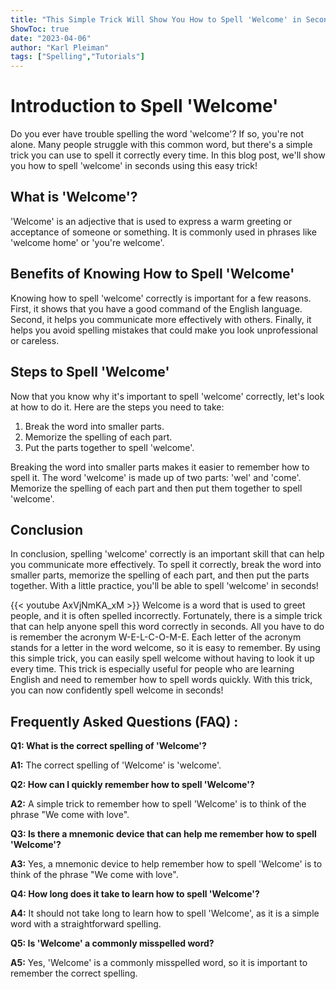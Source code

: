 ```yaml
---
title: "This Simple Trick Will Show You How to Spell 'Welcome' in Seconds!"
ShowToc: true 
date: "2023-04-06"
author: "Karl Pleiman" 
tags: ["Spelling","Tutorials"]
---
```

# Introduction to Spell 'Welcome'

Do you ever have trouble spelling the word 'welcome'? If so, you're not alone. Many people struggle with this common word, but there's a simple trick you can use to spell it correctly every time. In this blog post, we'll show you how to spell 'welcome' in seconds using this easy trick!

## What is 'Welcome'?

'Welcome' is an adjective that is used to express a warm greeting or acceptance of someone or something. It is commonly used in phrases like 'welcome home' or 'you're welcome'.

## Benefits of Knowing How to Spell 'Welcome'

Knowing how to spell 'welcome' correctly is important for a few reasons. First, it shows that you have a good command of the English language. Second, it helps you communicate more effectively with others. Finally, it helps you avoid spelling mistakes that could make you look unprofessional or careless.

## Steps to Spell 'Welcome'

Now that you know why it's important to spell 'welcome' correctly, let's look at how to do it. Here are the steps you need to take:

1. Break the word into smaller parts.
2. Memorize the spelling of each part.
3. Put the parts together to spell 'welcome'.

Breaking the word into smaller parts makes it easier to remember how to spell it. The word 'welcome' is made up of two parts: 'wel' and 'come'. Memorize the spelling of each part and then put them together to spell 'welcome'.

## Conclusion

In conclusion, spelling 'welcome' correctly is an important skill that can help you communicate more effectively. To spell it correctly, break the word into smaller parts, memorize the spelling of each part, and then put the parts together. With a little practice, you'll be able to spell 'welcome' in seconds!

{{< youtube AxVjNmKA_xM >}} 
Welcome is a word that is used to greet people, and it is often spelled incorrectly. Fortunately, there is a simple trick that can help anyone spell this word correctly in seconds. All you have to do is remember the acronym W-E-L-C-O-M-E. Each letter of the acronym stands for a letter in the word welcome, so it is easy to remember. By using this simple trick, you can easily spell welcome without having to look it up every time. This trick is especially useful for people who are learning English and need to remember how to spell words quickly. With this trick, you can now confidently spell welcome in seconds!

## Frequently Asked Questions (FAQ) :
**Q1: What is the correct spelling of 'Welcome'?**

**A1:** The correct spelling of 'Welcome' is 'welcome'.

**Q2: How can I quickly remember how to spell 'Welcome'?**

**A2:** A simple trick to remember how to spell 'Welcome' is to think of the phrase "We come with love".

**Q3: Is there a mnemonic device that can help me remember how to spell 'Welcome'?**

**A3:** Yes, a mnemonic device to help remember how to spell 'Welcome' is to think of the phrase "We come with love".

**Q4: How long does it take to learn how to spell 'Welcome'?**

**A4:** It should not take long to learn how to spell 'Welcome', as it is a simple word with a straightforward spelling.

**Q5: Is 'Welcome' a commonly misspelled word?**

**A5:** Yes, 'Welcome' is a commonly misspelled word, so it is important to remember the correct spelling.





